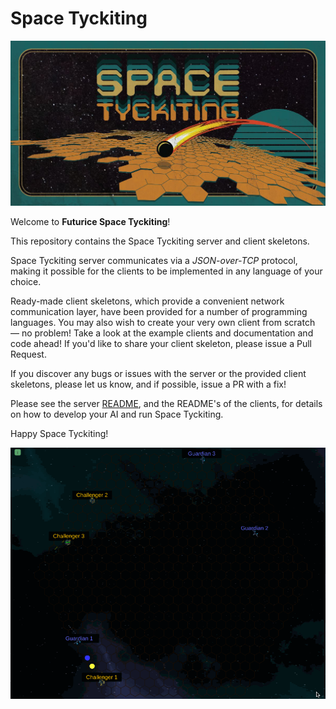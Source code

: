 # Space Tyckiting

![Space Tyckiting banner](space-tyckiting-banner.jpg)

Welcome to **Futurice Space Tyckiting**!

This repository contains the Space Tyckiting server and client skeletons.

Space Tyckiting server communicates via a *JSON-over-TCP* protocol, making it possible for the clients to be implemented in any language of your choice.

Ready-made client skeletons, which provide a convenient network communication layer, have been provided for a number of programming languages. You may also wish to create your very own client from scratch &mdash; no problem! Take a look at the example clients and documentation and code ahead! If you'd like to share your client skeleton, please issue a Pull Request.

If you discover any bugs or issues with the server or the provided client skeletons, please let us know, and if possible, issue a PR with a fix!

Please see the server [README](server/README.md), and the README's of the clients, for details on how to develop your AI and run Space Tyckiting.

Happy Space Tyckiting!

![Space Tyckiting](space-tyckiting.gif)
